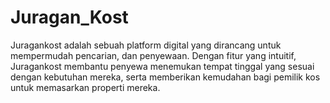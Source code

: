 # Juragan_Kost
Juragankost adalah sebuah platform digital yang dirancang untuk mempermudah pencarian, dan penyewaan. Dengan fitur yang intuitif, Juragankost membantu penyewa menemukan tempat tinggal yang sesuai dengan kebutuhan mereka, serta memberikan kemudahan bagi pemilik kos untuk memasarkan properti mereka.
